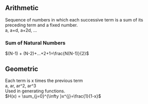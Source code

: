 ## Arithmetic
Sequence of numbers in which each successive term is a sum of its preceding term and a fixed number.  
a, a+d, a+2d, ...
### Sum of Natural Numbers
$`(N-1) + (N-2)+...+2+1=\frac{N(N-1)}{2}`$  

## Geometric
Each term is x times the previous term  
a, ar, ar^2, ar^3  
Used in generating functions.  
$`H(x) = \sum_{j=0}^{\infty }x^{j}=\frac{1}{1-x}`$
